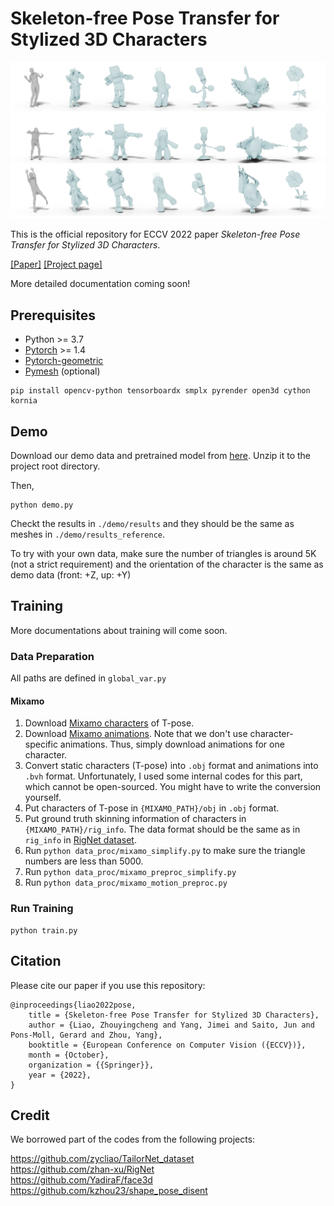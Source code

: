 # Skeleton-free Pose Transfer for Stylized 3D Characters
![teaser](assets/teaser.png "teaser")

This is the official repository for ECCV 2022 paper _Skeleton-free Pose Transfer for Stylized 3D Characters_.  

[\[Paper\]](https://zycliao.com/sfpt/sfpt.pdf) [\[Project page\]](https://zycliao.com/sfpt)  

More detailed documentation coming soon!

## Prerequisites
- Python >= 3.7
- [Pytorch](https://pytorch.org/) >= 1.4
- [Pytorch-geometric](https://pytorch-geometric.readthedocs.io/en/latest/notes/installation.html)
- [Pymesh](https://pymesh.readthedocs.io/en/latest/installation.html) (optional)

```
pip install opencv-python tensorboardx smplx pyrender open3d cython kornia
```

## Demo
Download our demo data and pretrained model from [here](https://drive.google.com/file/d/1k0Vg1N6xlLoPGG3Lrpa5Ly5ThLEqAmUg/view?usp=sharing).
Unzip it to the project root directory.

Then,
```
python demo.py
```

Checkt the results in `./demo/results` and they should be the same as meshes in `./demo/results_reference`.  

To try with your own data, make sure the number of triangles is around 5K (not a strict requirement) and the orientation of the character is the same as demo data (front: +Z, up: +Y)

## Training

More documentations about training will come soon.

### Data Preparation
All paths are defined in `global_var.py`
#### Mixamo
1. Download [Mixamo characters](https://www.mixamo.com/#/?page=1&type=Character) of T-pose. 
2. Download [Mixamo animations](https://www.mixamo.com/#/?page=1&type=Motion%2CMotionPack). Note that we don't use character-specific animations. 
   Thus, simply download animations for one character.
3. Convert static characters (T-pose) into `.obj` format and animations into `.bvh` format.
   Unfortunately, I used some internal codes for this part, which cannot be open-sourced.
   You might have to write the conversion yourself.
4. Put characters of T-pose in `{MIXAMO_PATH}/obj` in `.obj` format. 
5. Put ground truth skinning information of characters in `{MIXAMO_PATH}/rig_info`.
   The data format should be the same as in `rig_info` in [RigNet dataset](https://github.com/zhan-xu/RigNet). 
6. Run `python data_proc/mixamo_simplify.py` to make sure the triangle numbers are less than 5000.  
7. Run `python data_proc/mixamo_preproc_simplify.py`
8. Run `python data_proc/mixamo_motion_preproc.py`

### Run Training

```
python train.py
```




## Citation
Please cite our paper if you use this repository:
```
@inproceedings{liao2022pose,
    title = {Skeleton-free Pose Transfer for Stylized 3D Characters},
    author = {Liao, Zhouyingcheng and Yang, Jimei and Saito, Jun and Pons-Moll, Gerard and Zhou, Yang},
    booktitle = {European Conference on Computer Vision ({ECCV})},
    month = {October},
    organization = {{Springer}},
    year = {2022},
}
```

## Credit
We borrowed part of the codes from the following projects:  

https://github.com/zycliao/TailorNet_dataset  
https://github.com/zhan-xu/RigNet  
https://github.com/YadiraF/face3d  
https://github.com/kzhou23/shape_pose_disent  

